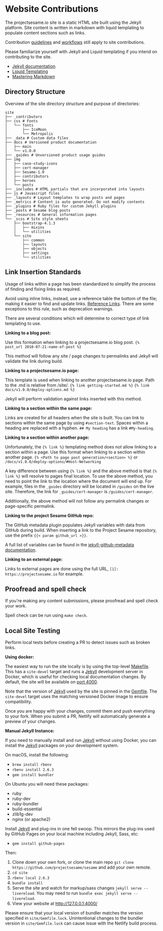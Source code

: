 # Website Contributions

The projectsesame.io site is a static HTML site built using the Jekyll platform. Site content is written in markdown with liquid templating to populate content sections such as links.

Contribution [guidelines][8] and [workflows][7] still apply to site contributions.

Please familiarize yourself with Jekyll and Liquid templating if you intend on contributing to the site.

- [Jekyll documentation][1]
- [Liquid Templating][2]
- [Mastering Markdown][5]

## Directory Structure

Overview of the site directory structure and purpose of directories:

```
site
├── _contributors
├── css # Fonts
│   └── fonts
│       ├── IcoMoon
│       └── Metropolis
├── _data # Custom data files
├── docs # Versioned product documentation
│   ├── main
│   └── v1.0.0
├── _guides # Unversioned product usage guides
├── img
│   ├── case-study-icons
│   ├── cert-manager
│   ├── Sesame-1.0
│   ├── contributors
│   ├── heroes
│   └── posts
├── _includes # HTML partials that are incorporated into layouts
├── js # Javascript files
├── _layouts # Layout templates to wrap posts and pages
├── _metrics # Content is auto generated. Do not modify contents
├── _plugins # Ruby files for custom Jekyll plugins
├── _posts # Sesame blog posts
├── _resources # General information pages
└── _scss # Site style sheets
    ├── bootstrap-4.1.3
    │   ├── mixins
    │   └── utilities
    └── site
        ├── common
        ├── layouts
        ├── objects
        ├── settings
        └── utilities
```

## Link Insertion Standards

Usage of links within a page has been standardized to simplify the process of finding and fixing links as required.

Avoid using inline links, instead, use a reference table the bottom of the file; making it easier to find and update links. [Reference Links][3]. There are some exceptions to this rule, such as deprecation warnings.

There are several conditions which will determine to correct type of link templating to use.

**Linking to a blog post:**

Use this formation when linking to a projectsesame.io blog post. `{% post_url 2010-07-21-name-of-post %}`

This method will follow any site / page changes to permalinks and Jekyll will validate the link during build.

**Linking to a projectsesame.io page:**

This template is used when linking to another projectsesame.io page. Path to the .md is relative from /site/.
`{% link getting-started.md %}` `{% link docs/v1.0.0/deploy-options.md %}`

Jekyll will perform validation against links inserted with this method.

**Linking to a section within the same page:**

Links are created for all headers when the site is built. You can link to sections within the same page by using `#section-text`.
Spaces within a heading are replaced with a hyphen. `## My heading` has a link `#My-heading`.

**Linking to a section within another page:**

Unfortunately, the `{% link %}` templating method does not allow linking to a section within a page. Use this format when linking to a section within another page.
`{% <Path to page post generation/<section> %}` or `/docs/v1.0.0/deploy-options/#Host-Networking`

A key difference between using `{% link %}` and the above method is that `{% link %}` will resolve to pages final location. To use the above method, you need to point the link to the location where the document will end up. For example, files in the `_guides` directory will be located in `/guides` on the live site. Therefore, the link for `_guides/cert-manager` is `/guides/cert-manager`.

Additionally, the above method will not follow any permalink changes or page-specific permalink.

**Linking to the project Sesame GitHub repo:**

The GitHub metadata plugin populates Jekyll variables with data from GitHub during build. When inserting a link to the Project Sesame repository, use the prefix `{{< param github_url >}}`.

A full list of variables can be found in the [jekyll-github-metadata documentation][4].

**Linking to an external page:**

Links to external pages are done using the full URL, `[1]: https://projectsesame.io` for example.

## Proofread and spell check

If you're making any content submissions, please proofread and spell check your work.

Spell check can be run using `make check`.

## Local Site Testing

Perform local tests before creating a PR to detect issues such as broken links.

**Using docker:**

The easiest way to run the site locally is by using the top-level [Makefile](./Makefile). This has a `site-devel` target and runs a [Jekyll][6] development server in Docker, which is useful for checking local documentation changes.
By default, the site will be available on [port 4000](http://127.0.0.1:4000/).

Note that the version of [Jekyll][6] used by the site is pinned in the [Gemfile](./site/Gemfile.lock). The `site-devel` target uses the matching versioned Docker image to ensure compatibility.

Once you are happy with your changes, commit them and push everything
to your fork.  When you submit a PR, Netlify will automatically
generate a preview of your changes.

**Manual Jekyll Instance:**

If you need to manually install and run [Jekyll][6]
without using Docker, you can install the [Jekyll][6]
packages on your development system.

On macOS, install the following:

- `brew install rbenv`
- `rbenv install 2.6.3`
- `gem install bundler`

On Ubuntu you will need these packages:

- ruby
- ruby-dev
- ruby-bundler
- build-essential
- zlib1g-dev
- nginx (or apache2)

Install [Jekyll][6] and plug-ins in one fell
swoop. This mirrors the plug-ins used by GitHub Pages on your local
machine including Jekyll, Sass, etc:

- `gem install github-pages`

Then:

1. Clone down your own fork, or clone the main repo `git clone https://github.com/projectsesame/sesame` and add your own remote.
2. `cd site`
3. `rbenv local 2.6.3`
4. `bundle install`
5. Serve the site and watch for markup/sass changes `jekyll serve --livereload`. You may need to run `bundle exec jekyll serve --livereload`.
6. View your website at http://127.0.0.1:4000/

Please ensure that your local version of bundler matches the version specified in `site/Gemfile.lock`. Unintentional changes to the bundler version in `site/Gemfile.lock` can cause issue with the Netlify build process.

[1]: https://jekyllrb.com/docs/
[2]: https://help.shopify.com/en/themes/liquid/basics
[3]: https://sourceforge.net/p/lookup/wiki/markdown_syntax/#md_ex_reflinks
[4]: https://github.com/jekyll/github-metadata/blob/master/docs/site.github.md
[5]: https://guides.github.com/features/mastering-markdown/
[6]: https://jekyllrb.com
[7]: /CONTRIBUTING.md#contribution-workflow
[8]: /CONTRIBUTING.md
